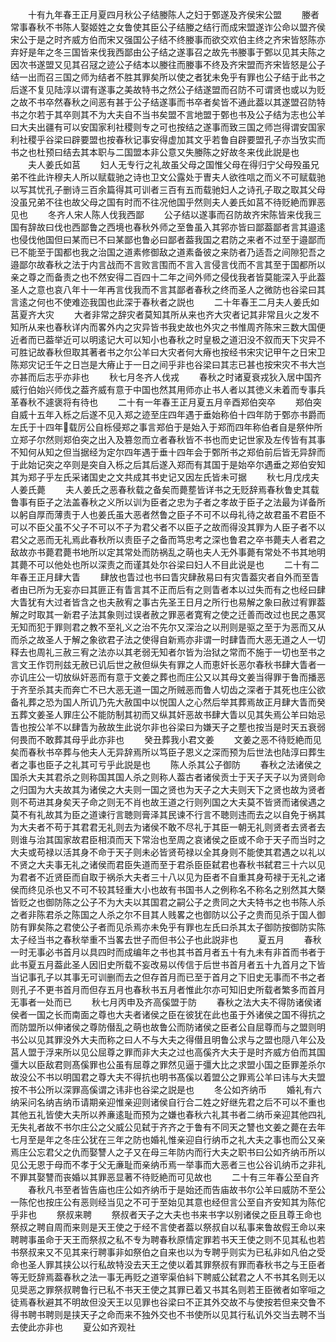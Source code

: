 <!-- { "loadSidebar": true } -->
　　十有九年春王正月夏四月秋公子结媵陈人之妇于鄄遂及齐侯宋公盟
　　媵者常事春秋不书陈人娶姬姓之女鲁使其臣公子结媵之结行而成宋盟遂诈公命以盟齐侯宋公于是之时齐威方伯而宋又强国公子结不终媵事而欲交欢伯主终之齐宋皆怒陈亦弃好是年之冬三国皆来伐我西鄙由公子结之遂事召之故先书媵事于鄄以见其夫陈之因次书遂盟又见其召冦之迹公子结本以媵往而媵事不终及齐宋盟而齐宋皆怒是公子结一出而召三国之师为结者不胜其罪矣所以使之者犹未免乎有罪也公子结于此书之后遂不复见陆淳以谓有遂事之美故特书之然公子结遂盟而召防不可谓贤也或以为贬之故不书卒然春秋之间恶有甚于公子结遂事而书卒者矣皆不通此葢以其遂盟召防特书之尔若于其卒则其不为大夫自不当书矣盟不言地盟于鄄也书及公子结为志也公羊曰大夫出疆有可以安国家利社稷则专之可也按结之遂事而致三国之师岂得谓安国家利社稷乎谷梁曰辟要盟也按春秋记事安得虚加其文乎若鲁自辟要盟孔子亦当攷实而书之也杜预曰结去其本职与二国盟本非公意又失媵陈之好故冬来伐此説是也
　　夫人姜氏如莒
　　妇人无专行之礼故虽父母之国惟父母在得归宁父母殁虽兄弟不徃此许穆夫人所以赋载驰之诗也卫文公露处于曺夫人欲徃唁之而义不可赋载驰以写其忧孔子删诗三百余篇得其可训者三百有五而载驰妇人之诗孔子取之取其父母没虽兄弟不往也故父母之国有时而不往况他国乎然则夫人姜氏如莒不待贬絶而罪恶见也
　　冬齐人宋人陈人伐我西鄙
　　公子结以遂事而召防故齐宋陈皆来伐我三国有辞故曰伐也西鄙鲁之西境也春秋外师之至鲁虽入其郛亦皆曰鄙葢鄙者言其邉逺也侵伐他国但曰某而已不曰某鄙也鲁必曰鄙者葢我国之君防之来者不过至于邉鄙而已不能至于国都也我之治国之道素修御敌之道素备彼之来防者乃适吾之间隙犯吾之邉鄙尔故春秋之法于内言战而不言败言围而不言入言侵言伐而不言其至于国都所以亲之尊之而备责之也不然安得二百四十二年之间外师之侵伐我者皆莫能深入乎此葢圣人之意也哀八年十一年再言伐我而不言其鄙者春秋之终而圣人之微防也谷梁曰其言逺之何也不使难迩我国也此深于春秋者之説也
　　二十年春王二月夫人姜氏如莒夏齐大灾
　　大者非常之辞灾者莫知其所从来也齐大灾者记其非常且火之发不知所从来也春秋详内而畧外内之灾异皆书我史故也外灾之书惟周齐陈宋三数大国便近者而已葢举近可以明逺记大可以知小也春秋之时皇极之道汨没不叙而天下灾异不可胜记故春秋但取其著者书之尔公羊曰大灾者何大瘠也按经书宋灾记甲午之日宋卫陈郑灾记壬午之日岂是大瘠止于一日之间乎非也谷梁曰其志已甚也按宋灾不书大岂亦甚而后志乎亦非也
　　秋七月冬齐人伐戎
　　春秋之时诸夏衰戎狄入居中国齐威行伯始兴师伐之葢齐威有意于中国也然其用师亦止书人者以其徳义未着而专事兵革春秋不遽褒将有待也
　　二十有一年春王正月夏五月辛酉郑伯突卒
　　郑伯突自威十五年入栎之后遂不见入郑之迹至庄四年遇于垂始称伯十四年防于鄄亦书爵而左氏于十四年载厉公自栎侵郑之事言郑伯于是始入于郑而四年称伯者自是祭仲所立郑子尔然则郑伯突之出入及篡忽而立者春秋皆不书也而史记世家及左传皆有其事不知何从知之但当据经为定尔四年遇于垂十四年会于鄄所书之郑伯前后皆无异辞而于此始记突之卒则是突自入栎之后其后遂入郑而有其国于是始卒尔遇垂之郑伯安知其为郑子乎左氏采诸国史之文共成其书史记又因左氏皆未可据
　　秋七月戊戌夫人姜氏薨
　　夫人姜氏之恶春秋载之备矣而薨塟皆详书之无贬辞焉春秋鲁史其载鲁事有臣子之法盖春秋之义所以训为臣者之忠为子者之孝故于臣子之法最为详备所以躬自厚而薄责于人也姜氏虽大恶者然鲁之臣子不可不以母礼待之故君虽不君臣不可以不臣父虽不父子不可以不子为君父者不以臣子之故而得没其罪为人臣子者不以君父之恶而无礼焉此春秋所以责臣子之备而笃忠考之深也鲁君之卒书薨夫人者君之敌故亦书薨君薨书地所以定其常处而防祸乱之萌也夫人无外事薨有常处不书其地明其薨不可以他处也所以深责之而谨其处尔谷梁曰妇人不目此说是也
　　二十有二年春王正月肆大眚
　　肆放也眚过也书曰眚灾肆赦易曰有灾眚葢灾者自外而至眚者由已所为无妄亦曰其匪正有眚言其不正而后有之则眚者本以过失而有之也经曰肆大眚犹有大过者皆含之也夫赦宥之事古先圣王日月之所行也易解之象曰赦过宥罪葢解之时取其一新君子法其象则过误者赦之罪恶者寛宥之使之迁善而改过也民之愚冥无知而犯于罪则君之教不至礼义之治不先尔又深治之以刑则是驱之至于为恶而又从而杀之故圣人于解之象欲君子法之使得自新焉亦非谓一时肆眚而大恶无道之人一切释去也周礼三赦三宥之法亦以其老弱无知者尔皆为治狱之常而不施于一切也至书之言文王作罚刑兹无赦已讥后世之赦但纵失有罪之人而恵奸长恶尔春秋书肆大眚者一亦讥庄公一切放纵奸恶而有意于文姜之葬也而庄公又以其母文姜当得罪于鲁而播恶于齐至杀其夫而奔亡不已大恶无道一国之所贼恶而鲁人切齿之深者于其死也庄公欲备礼葬之恐为国人所讥乃先大赦国中以悦国人之心然后举其葬焉故正月肆大眚而癸五葬文姜圣人罪庄公不能防制其初而又纵其奸恶故书肆大眚以见其失焉公羊曰始忌眚也按公羊不以肆眚为赦故生此说尔非也谷梁曰为嫌天子之塟也按当是时天五衰弱何畏而不敢葬其母乎此亦非也
　　癸丑葬我小君文姜
　　文姜之恶不待贬絶而见矣而春秋书卒葬与他夫人无异辞焉所以笃臣子恩义之深而预为后世法也陆淳曰葬生者之事也臣子之礼其可亏乎此説是也
　　陈人杀其公子御防
　　春秋之法诸侯之国杀大夫其君杀之则称国其国人杀之则称人葢古者诸侯贡士于天子天子以为贤则命之归国为大夫故其为诸侯之大夫则一国之贤也为天子之大夫则天下之贤也故为贤者则不苟进其身矣天子命之则无不肖也故王道之行则列国之大夫莫不皆贤而诸侯遇之莫不有礼故其为臣之道谏行言聴则膏泽其民谏不行言不聴则违而去之以自免于祸其为大夫者不苟于其君君无礼则去为诸侯不敢不尽礼于其臣一朝无礼则贤者去贤者去则谁与治其国家故君臣相湏而天下常治也至周之哀诸侯之臣或不命于天子而当时之大夫或苟禄以活其身不命于天子则未必皆贤苟禄以全其身则不能使其君遇之以礼以不贤之大夫事无礼之诸侯而君臣失道而至于君杀臣臣弑君也春秋书弑君三十六以见为君者不近贤臣而自取于祸杀大夫者三十八以见为臣者不自重其身苟禄于无礼之诸侯而终见杀也又不可不较其轻重大小也故有书国书人之例称名不称名之别然其大槩皆贬之也御防陈之公子不为大夫以其国君之嗣公子之贵同之大夫特书之也书陈人杀之者非陈君杀之陈国之人杀之尔不目其人贱畧之也御防以公子之贵而见杀于国人御防有罪矣陈之君使公子者而见杀焉亦未免乎有罪也左氏曰杀其太子御防按御防实陈太子经当书之春秋举重不当畧去世子而但书公子也此説非也
　　夏五月
　　春秋一时无事必书首月以具四时而成编年之书也其书首月者五十有九未有非首而书者于此书夏五月葢此圣人因旧史所载不妄改易以传信于后世书首月者五十九首月之下皆当记事孔子以其事无可训删而去之但存首月而已至于首月之下旧史无事而不书之者则孔子不更书首月而但存五月也春秋书五月者惟此尔亦可知旧史所载者繁多而首月无事者一处而已
　　秋七月丙申及齐高傒盟于防
　　春秋之法大夫不得防诸侯诸侯者一国之长而南面之尊也大夫者诸侯之臣在彼犹在此也虽于外诸侯之国不得抗之而防盟所以伸诸侯之尊防僣乱之萌也故鲁公而防诸侯之臣者公自屈尊而与之盟则明书公以见其罪没外大夫而称之曰人不与大夫之得僣且明鲁公求与之盟也隠八年公及莒人盟于浮来所以见公屈尊之罪而非大夫之过也高傒齐大夫于是时齐威方伯而其国彊大以臣敌君则髙傒罪也公虽有屈尊之罪然见逼于彊大比之求盟小国之臣罪差杀尔故没公不书以明国君之尊大夫不得抗也明书髙傒以着盟公之罪焉公羊曰讳与大夫盟按不书公所以深罪高傒谓之讳非也谷梁之説是也
　　冬公如齐纳币
　　婚礼有六纳采问名纳吉纳币请期亲迎惟亲迎则诸侯自行合二姓之好继先君之后不可以不重也其他五礼皆使大夫所以养亷逺耻而预为之嫌也春秋六礼其书者二纳币亲迎其他四礼无失礼者故不书尔庄公之父威公见弑于齐齐之于鲁有不同天之讐也文姜之薨在去年七月至是年之冬庄公犹在三年之防也婚礼惟亲迎自行纳币之礼大夫之事也而公又亲焉庄公忘君父之仇而娶讐人之子又在母三年防内而行大夫之职书曰公如齐纳币所以见公无恩于母而不孝于父无亷耻而亲纳币焉一举事而大恶者三也公谷讥纳币之非礼不罪其娶讐而丧婚以其罪恶显著不待贬絶而可见故也
　　二十有三年春公至自齐
　　春秋凡书至者皆告庙也庄公如齐纳币于是始还而告庙故书尔公羊曰威防不至公一陈佗也按庄公有恶则经当见之不可于至始见其意也经但言公至自齐安知其为陈佗乎非也
　　祭叔来聘
　　祭叔者天子之大夫也书来书字以别诸侯之臣且尊王命也祭叔之聘自周而来则是天王使之于经不言使者葢以祭叔自以私事来鲁故假王命以来聘聘事虽命于天王而祭叔之私不专为聘春秋原情定罪若书天王使之则不见其私也若书祭叔来又不见其来行聘事非如祭伯之自来也以为专聘乎则实为已私非如凡伯之受命也圣人罪其挟公以行私故特没去天王之使以着其罪祭叔有罪而春秋书之与王臣者等无贬辞焉葢春秋之法一事无再贬之道宰渠伯紏下聘威公弑君之人不书其名则无以见奨恶之罪祭叔聘鲁行已私不书天王使之其罪已着又书其名则若王臣微者如宰咺之徒焉春秋避其不明故但没天王以见罪也谷梁曰不正其外交故不与使按若但来交鲁不得书聘书聘则是挟天子之命而来不独外交也不书使所以见其行私讥外交当去聘不当去使此亦非也
　　夏公如齐观社
